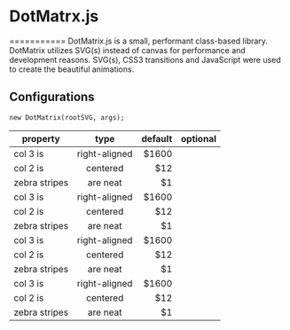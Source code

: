 # DotMatrx.js
===========
DotMatrix.js is a small, performant class-based library. DotMatrix utilizes SVG(s) instead of canvas for performance and development reasons. SVG(s), CSS3 transitions and JavaScript were used to create the beautiful animations.

## Configurations

`new DotMatrix(rootSVG, args);`

| property      | type          | default| optional  |
| ------------- |:-------------:| -----:| ----------:|
| col 3 is      | right-aligned | $1600 | |
| col 2 is      | centered      |   $12 | |
| zebra stripes | are neat      |    $1 | |
| col 3 is      | right-aligned | $1600 | |
| col 2 is      | centered      |   $12 | |
| zebra stripes | are neat      |    $1 | |
| col 3 is      | right-aligned | $1600 | |
| col 2 is      | centered      |   $12 | |
| zebra stripes | are neat      |    $1 | |
| col 3 is      | right-aligned | $1600 | |
| col 2 is      | centered      |   $12 | |
| zebra stripes | are neat      |    $1 | |